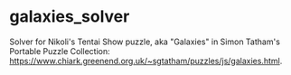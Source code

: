 # galaxies_solver
Solver for Nikoli's Tentai Show puzzle, aka "Galaxies" in Simon Tatham's Portable Puzzle Collection: https://www.chiark.greenend.org.uk/~sgtatham/puzzles/js/galaxies.html.
